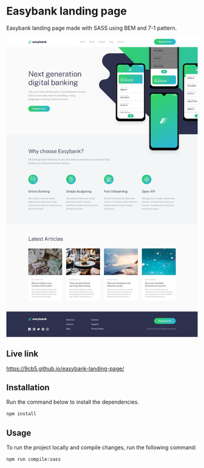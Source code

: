 # Easybank landing page

Easybank landing page made with SASS using BEM and 7-1 pattern.

![Image preview](design/desktop-design.jpg)

## Live link

https://9cb5.github.io/easybank-landing-page/

## Installation

Run the command below to install the dependencies.

```bash
npm install
```

## Usage

To run the project locally and compile changes, run the following command:

```bash
npm run compile:sass
```
